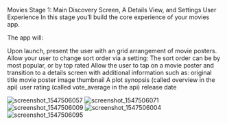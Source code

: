 
Movies Stage 1:  Main Discovery Screen, A Details View, and Settings
User Experience
In this stage you’ll build the core experience of your movies app.


The app will:

Upon launch, present the user with an grid arrangement of movie posters.
Allow your user to change sort order via a setting:
The sort order can be by most popular, or by top rated
Allow the user to tap on a movie poster and transition to a details screen with additional information such as:
original title
movie poster image thumbnail
A plot synopsis (called overview in the api)
user rating (called vote_average in the api)
release date


![screenshot_1547506057](https://user-images.githubusercontent.com/25735215/51146389-836a4f00-180b-11e9-8863-749e688d39bd.png)
![screenshot_1547506071](https://user-images.githubusercontent.com/25735215/51146395-88c79980-180b-11e9-9cb1-614c97950d4d.png)
![screenshot_1547506009](https://user-images.githubusercontent.com/25735215/51146402-8f561100-180b-11e9-8c15-d8c10783d08b.png)
![screenshot_1547506004](https://user-images.githubusercontent.com/25735215/51146406-92e99800-180b-11e9-9b65-6c3e97021e70.png)
![screenshot_1547506095](https://user-images.githubusercontent.com/25735215/51146412-97ae4c00-180b-11e9-9acc-3cad448a9163.png)
